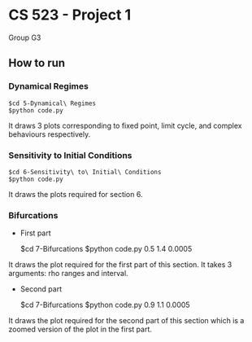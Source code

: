 
# CS 523 - Project 1

Group G3

## How to run

### Dynamical Regimes

    $cd 5-Dynamical\ Regimes
    $python code.py

It draws 3 plots corresponding to fixed point, limit cycle, and complex behaviours respectively.

### Sensitivity to Initial Conditions

    $cd 6-Sensitivity\ to\ Initial\ Conditions
    $python code.py

It draws the plots required for section 6.

### Bifurcations

* First part

    $cd 7-Bifurcations
    $python code.py 0.5 1.4 0.0005

It draws the plot required for the first part of this section. It takes 3 arguments: rho ranges and interval.

* Second part

    $cd 7-Bifurcations
    $python code.py 0.9 1.1 0.0005

It draws the plot required for the second part of this section which is a zoomed version of the plot in the first part.
